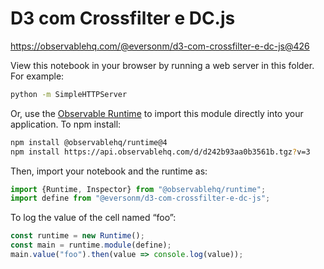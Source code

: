 # D3 com Crossfilter e DC.js

https://observablehq.com/@eversonm/d3-com-crossfilter-e-dc-js@426

View this notebook in your browser by running a web server in this folder. For
example:

~~~sh
python -m SimpleHTTPServer
~~~

Or, use the [Observable Runtime](https://github.com/observablehq/runtime) to
import this module directly into your application. To npm install:

~~~sh
npm install @observablehq/runtime@4
npm install https://api.observablehq.com/d/d242b93aa0b3561b.tgz?v=3
~~~

Then, import your notebook and the runtime as:

~~~js
import {Runtime, Inspector} from "@observablehq/runtime";
import define from "@eversonm/d3-com-crossfilter-e-dc-js";
~~~

To log the value of the cell named “foo”:

~~~js
const runtime = new Runtime();
const main = runtime.module(define);
main.value("foo").then(value => console.log(value));
~~~

